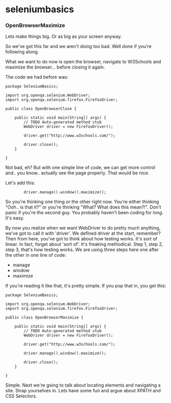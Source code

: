 # seleniumbasics

<h3>OpenBrowserMaximize</h3>

<p>Lets make things big. Or as big as your screen anyway.</p>

<p>So we've got this far and we aren't doing too bad. Well done if you're following along.</p>

<p>What we want to do now is open the browser, navigate to W3Schools and maximize the browser... before closing it again.</p>

<p>The code we had before was:<p>

```
package SeleniumBasics;

import org.openqa.selenium.WebDriver;
import org.openqa.selenium.firefox.FirefoxDriver;

public class OpenBrowserClose {

	public static void main(String[] args) {
		// TODO Auto-generated method stub
		WebDriver driver = new FirefoxDriver();

		driver.get("http://www.w3schools.com/");

		driver.close();
	}

}
```

<p>Not bad, eh? But with one simple line of code, we can get more control and.. you know.. actually see the page properly. That would be nice.</p>

<p>Let's add this:</p>

```
		driver.manage().window().maximize();
```

<p>So you're thinking one thing or the other right now. You're either thinking "Ooh.. is that it?" or you're thinking "What? What does this mean?!". Don't panic if you're the second guy. You probably haven't been coding for long. It's easy.</p>

<p>By now you realize when we want WebDriver to do pretty much anything, we've got to call it with 'driver'. We defined driver at the start, remember? Then from here, you've got to think about how testing works. It's sort of linear. In fact, forget about 'sort of'. It's freaking methodical. Step 1, step 2, step 3, that's how testing works. We are using three steps here one after the other in one line of code:</p>

<ul>
<li>manage</li>
<li>window</li>
<li>maximize</li>
</ul>

<p>If you're reading it like that, it's pretty simple. If you pop that in, you get this:</p>

```
package SeleniumBasics;

import org.openqa.selenium.WebDriver;
import org.openqa.selenium.firefox.FirefoxDriver;

public class OpenBrowserMaximize {

	public static void main(String[] args) {
		// TODO Auto-generated method stub
		WebDriver driver = new FirefoxDriver();

		driver.get("http://www.w3schools.com/");

		driver.manage().window().maximize();

		driver.close();
	}

}
```

<p>Simple. Next we're going to talk about locating elements and navigating a site. Strap yourselves in. Lets have some fun and argue about XPATH and CSS Selectors.</p>
